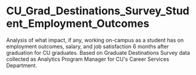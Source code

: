 # CU_Grad_Destinations_Survey_Student_Employment_Outcomes
Analysis of what impact, if any, working on-campus as a student has on employment outcomes, salary, and job satisfaction 6 months after graduation for CU graduates. Based on Graduate Destinations Survey data collected as Analytics Program Manager for CU's Career Services Department.
